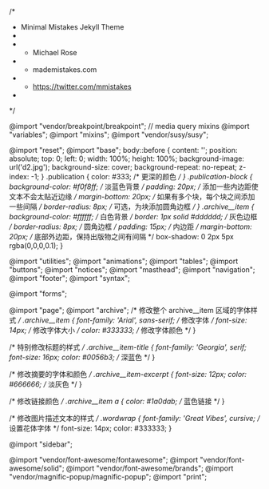 ---
---

/*
 *    Minimal Mistakes Jekyll Theme
 *
 *  - Michael Rose
 *  - mademistakes.com
 *  - https://twitter.com/mmistakes
 *
*/

@import "vendor/breakpoint/breakpoint"; // media query mixins
@import "variables";
@import "mixins";
@import "vendor/susy/susy";

@import "reset";
@import "base";
body::before {
    content: '';
    position: absolute;
    top: 0;
    left: 0;
    width: 100%;
    height: 100%;
    background-image: url('d2.jpg');
    background-size: cover;
    background-repeat: no-repeat;
    z-index: -1;
}
.publication {
    color: #333; /* 更深的颜色 */
}
.publication-block {
    background-color: #f0f8ff; /* 淡蓝色背景 */
    padding: 20px; /* 添加一些内边距使文本不会太贴近边缘 */
    margin-bottom: 20px; /* 如果有多个块，每个块之间添加一些间隔 */
    border-radius: 8px; /* 可选，为块添加圆角边框 */
}
.archive__item {
    background-color: #ffffff; /* 白色背景 */
    border: 1px solid #dddddd; /* 灰色边框 */
    border-radius: 8px; /* 圆角边框 */
    padding: 15px; /* 内边距 */
    margin-bottom: 20px; /* 底部外边距，保持出版物之间有间隔 */
    box-shadow: 0 2px 5px rgba(0,0,0,0.1); 
}

@import "utilities";
@import "animations";
@import "tables";
@import "buttons";
@import "notices";
@import "masthead";
@import "navigation";
@import "footer";
@import "syntax";

@import "forms";

@import "page";
@import "archive";
/* 修改整个 archive__item 区域的字体样式 */
.archive__item {
    font-family: 'Arial', sans-serif; /* 修改字体 */
    font-size: 14px; /* 修改字体大小 */
    color: #333333; /* 修改字体颜色 */
}

/* 特别修改标题的样式 */
.archive__item-title {
    font-family: 'Georgia', serif;
    font-size: 16px;
    color: #0056b3; /* 深蓝色 */
}

/* 修改摘要的字体和颜色 */
.archive__item-excerpt {
    font-size: 12px;
    color: #666666; /* 淡灰色 */
}

/* 修改链接颜色 */
.archive__item a {
    color: #1a0dab; /* 蓝色链接 */
}

/* 修改图片描述文本的样式 */
.wordwrap {
    font-family: 'Great Vibes', cursive; /* 设置花体字体 */
    font-size: 14px;
    color: #333333; 
}

@import "sidebar";

@import "vendor/font-awesome/fontawesome";
@import "vendor/font-awesome/solid";
@import "vendor/font-awesome/brands";
@import "vendor/magnific-popup/magnific-popup";
@import "print";
